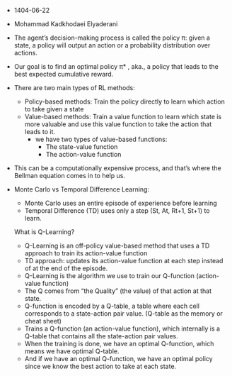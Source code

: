 - 1404-06-22
- Mohammad Kadkhodaei Elyaderani

- The agent’s decision-making process is called the policy π: given a state, a policy will output an action or a probability distribution over actions.
- Our goal is to find an optimal policy π* , aka., a policy that leads to the best expected cumulative reward.

- There are two main types of RL methods:
  - Policy-based methods: Train the policy directly to learn which action to take given a state
  - Value-based methods: Train a value function to learn which state is more valuable and use this value function to take the action that leads to it.
    - we have two types of value-based functions:
      - The state-value function
      - The action-value function


- This can be a computationally expensive process, and that’s where the Bellman equation comes in to help us.

- Monte Carlo vs Temporal Difference Learning:
  - Monte Carlo uses an entire episode of experience before learning
  - Temporal Difference (TD) uses only a step (St, At, Rt+1, St+1) to learn.
 
  What is Q-Learning?
  - Q-Learning is an off-policy value-based method that uses a TD approach to train its action-value function
  - TD approach: updates its action-value function at each step instead of at the end of the episode.
  - Q-Learning is the algorithm we use to train our Q-function (action-value function)
  - The Q comes from “the Quality” (the value) of that action at that state.
  - Q-function is encoded by a Q-table, a table where each cell corresponds to a state-action pair value. (Q-table as the memory or cheat sheet)
  - Trains a Q-function (an action-value function), which internally is a Q-table that contains all the state-action pair values.
  - When the training is done, we have an optimal Q-function, which means we have optimal Q-table.
  - And if we have an optimal Q-function, we have an optimal policy since we know the best action to take at each state.
  
